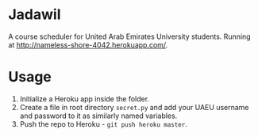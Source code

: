# Jadawil

A course scheduler for United Arab Emirates University students. Running at http://nameless-shore-4042.herokuapp.com/.

# Usage

1. Initialize a Heroku app inside the folder.
2. Create a file in root directory `secret.py` and add your UAEU username and password to it as similarly named variables.
3. Push the repo to Heroku - `git push heroku master`.